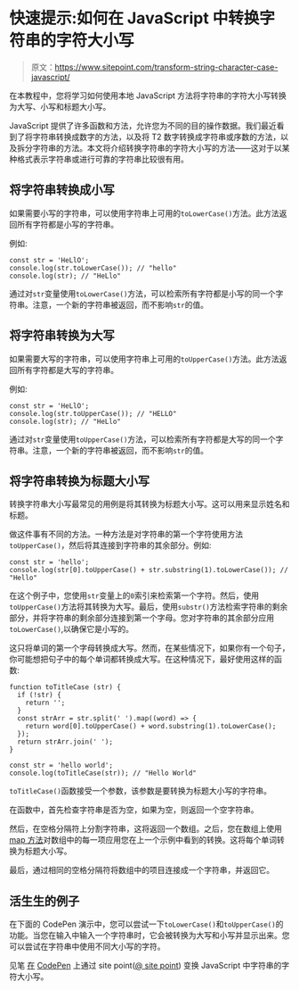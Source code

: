 # 快速提示:如何在 JavaScript 中转换字符串的字符大小写

> 原文：<https://www.sitepoint.com/transform-string-character-case-javascript/>

在本教程中，您将学习如何使用本地 JavaScript 方法将字符串的字符大小写转换为大写、小写和标题大小写。

JavaScript 提供了许多函数和方法，允许您为不同的目的操作数据。我们最近看到了将字符串转换成数字的方法，以及将 T2 数字转换成字符串或序数的方法，以及拆分字符串的方法。本文将介绍转换字符串的字符大小写的方法——这对于以某种格式表示字符串或进行可靠的字符串比较很有用。

## 将字符串转换成小写

如果需要小写的字符串，可以使用字符串上可用的`toLowerCase()`方法。此方法返回所有字符都是小写的字符串。

例如:

```
const str = 'HeLlO';
console.log(str.toLowerCase()); // "hello"
console.log(str); // "HeLlo" 
```

通过对`str`变量使用`toLowerCase()`方法，可以检索所有字符都是小写的同一个字符串。注意，一个新的字符串被返回，而不影响`str`的值。

## 将字符串转换为大写

如果需要大写的字符串，可以使用字符串上可用的`toUpperCase()`方法。此方法返回所有字符都是大写的字符串。

例如:

```
const str = 'HeLlO';
console.log(str.toUpperCase()); // "HELLO"
console.log(str); // "HeLlo" 
```

通过对`str`变量使用`toUpperCase()`方法，可以检索所有字符都是大写的同一个字符串。注意，一个新的字符串被返回，而不影响`str`的值。

## 将字符串转换为标题大小写

转换字符串大小写最常见的用例是将其转换为标题大小写。这可以用来显示姓名和标题。

做这件事有不同的方法。一种方法是对字符串的第一个字符使用方法`toUpperCase()`，然后将其连接到字符串的其余部分。例如:

```
const str = 'hello';
console.log(str[0].toUpperCase() + str.substring(1).toLowerCase()); // "Hello" 
```

在这个例子中，您使用`str`变量上的`0`索引来检索第一个字符。然后，使用`toUpperCase()`方法将其转换为大写。最后，使用`substr()`方法检索字符串的剩余部分，并将字符串的剩余部分连接到第一个字母。您对字符串的其余部分应用`toLowerCase()`,以确保它是小写的。

这只将单词的第一个字母转换成大写。然而，在某些情况下，如果你有一个句子，你可能想把句子中的每个单词都转换成大写。在这种情况下，最好使用这样的函数:

```
function toTitleCase (str) {
  if (!str) {
    return '';
  }
  const strArr = str.split(' ').map((word) => {
    return word[0].toUpperCase() + word.substring(1).toLowerCase();
  });
  return strArr.join(' ');
}

const str = 'hello world';
console.log(toTitleCase(str)); // "Hello World" 
```

`toTitleCase()`函数接受一个参数，该参数是要转换为标题大小写的字符串。

在函数中，首先检查字符串是否为空，如果为空，则返回一个空字符串。

然后，在空格分隔符上分割字符串，这将返回一个数组。之后，您在数组上使用 [map 方法](https://www.sitepoint.com/quick-tip-stop-writing-loops-start-thinking-with-maps/)对数组中的每一项应用您在上一个示例中看到的转换。这将每个单词转换为标题大小写。

最后，通过相同的空格分隔符将数组中的项目连接成一个字符串，并返回它。

## 活生生的例子

在下面的 CodePen 演示中，您可以尝试一下`toLowerCase()`和`toUpperCase()`的功能。当您在输入中输入一个字符串时，它会被转换为大写和小写并显示出来。您可以尝试在字符串中使用不同大小写的字符。

见笔 [在](https://codepen.io/SitePoint/pen/abGBBOX) [CodePen](https://codepen.io) 上通过 site point([@ site point](https://codepen.io/SitePoint))
变换 JavaScript 中字符串的字符大小写。